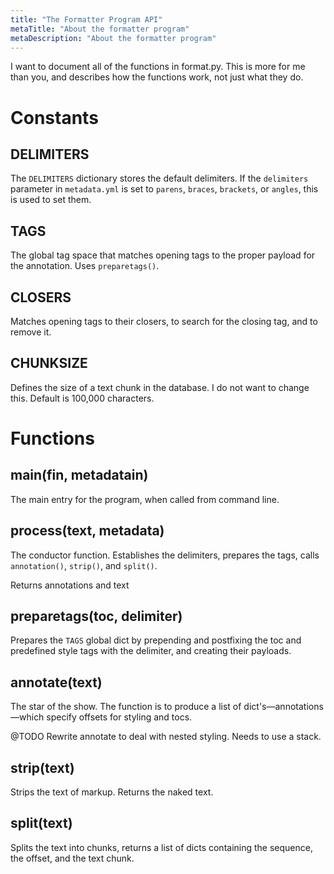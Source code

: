 ```yaml
---
title: "The Formatter Program API"
metaTitle: "About the formatter program"
metaDescription: "About the formatter program"
---
```


I want to document all of the functions in format.py. This is more for me than
you, and describes how the functions work, not just what they do.


# Constants


## DELIMITERS

The `DELIMITERS` dictionary stores the default delimiters. If the `delimiters`
parameter in `metadata.yml` is set to `parens`, `braces`, `brackets`, or
`angles`, this is used to set them.


## TAGS

The global tag space that matches opening tags to the proper payload for the
annotation. Uses `preparetags()`.


## CLOSERS

Matches opening tags to their closers, to search for the closing tag, and to
remove it.


## CHUNKSIZE

Defines the size of a text chunk in the database. I do not want to change this.
Default is 100,000 characters.


# Functions


## main(fin, metadatain)

The main entry for the program, when called from command line.


## process(text, metadata)

The conductor function. Establishes the delimiters, prepares the tags, calls
`annotation()`, `strip()`, and `split()`.

Returns annotations and text


## preparetags(toc, delimiter)

Prepares the `TAGS` global dict by prepending and postfixing the toc and
predefined style tags with the delimiter, and creating their payloads.


## annotate(text)

The star of the show. The function is to produce a list of
dict's—annotations—which specify offsets for styling and tocs.

@TODO Rewrite annotate to deal with nested styling. Needs to use a stack.


## strip(text)

Strips the text of markup. Returns the naked text.


## split(text)

Splits the text into chunks, returns a list of dicts containing the sequence,
the offset, and the text chunk.
